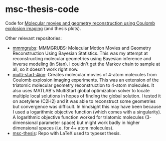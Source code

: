 # msc-thesis-code
Code for [Molecular movies and geometry reconstruction using Coulomb explosion imaging](https://uwspace.uwaterloo.ca/handle/10012/12190) (and thesis plots).

Other relevant repositories:
* [mmmgrubs](https://github.com/ali-ramadhan/mmmgrubs): MMMGRUBS: Molecular Motion Movies and Geometry Reconstruction Using Bayesian Statistics. This was my attempt at reconstructing molecular geometries using Bayesian inference and inverse modeling (in Stan). I couldn't get the Markov chain to sample at all, so it doesn't work right now.
* [multi-start-4ion](https://github.com/ali-ramadhan/multi-start-4ion): Creates molecular movies of 4-atom molecules from Coulomb explosion imaging experiments. This was an extension of the triatomic molecular geometry reconstruction to 4-atom molecules. It also uses MATLAB's MultiStart global optimization solver to locate multiple local solutions in hopes of finding the global solution. I tested it on acetylene (C2H2) and it was able to reconstruct some geometries but convergence was difficult. In hindsight this may have been because I used a logarithmic objective function (which comes with a singularity). A logarithmic objective function worked for triatomic molecules (3-dimensional parameter space) but might work badly in higher dimensional spaces (i.e. for 4+ atom molecules).
* [msc-thesis](https://github.com/ali-ramadhan/msc-thesis): Repo with LaTeX used to typeset thesis.
